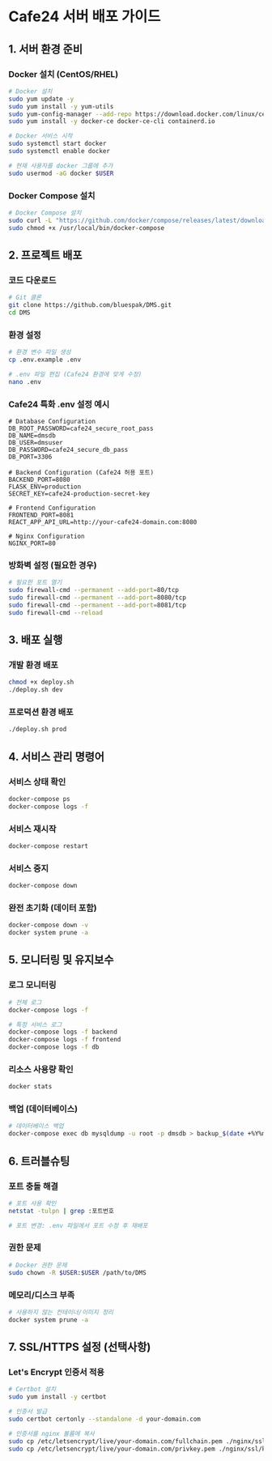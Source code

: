 # Cafe24 서버 배포 가이드

## 1. 서버 환경 준비

### Docker 설치 (CentOS/RHEL)
```bash
# Docker 설치
sudo yum update -y
sudo yum install -y yum-utils
sudo yum-config-manager --add-repo https://download.docker.com/linux/centos/docker-ce.repo
sudo yum install -y docker-ce docker-ce-cli containerd.io

# Docker 서비스 시작
sudo systemctl start docker
sudo systemctl enable docker

# 현재 사용자를 docker 그룹에 추가
sudo usermod -aG docker $USER
```

### Docker Compose 설치
```bash
# Docker Compose 설치
sudo curl -L "https://github.com/docker/compose/releases/latest/download/docker-compose-$(uname -s)-$(uname -m)" -o /usr/local/bin/docker-compose
sudo chmod +x /usr/local/bin/docker-compose
```

## 2. 프로젝트 배포

### 코드 다운로드
```bash
# Git 클론
git clone https://github.com/bluespak/DMS.git
cd DMS
```

### 환경 설정
```bash
# 환경 변수 파일 생성
cp .env.example .env

# .env 파일 편집 (Cafe24 환경에 맞게 수정)
nano .env
```

### Cafe24 특화 .env 설정 예시
```env
# Database Configuration
DB_ROOT_PASSWORD=cafe24_secure_root_pass
DB_NAME=dmsdb
DB_USER=dmsuser
DB_PASSWORD=cafe24_secure_db_pass
DB_PORT=3306

# Backend Configuration (Cafe24 허용 포트)
BACKEND_PORT=8080
FLASK_ENV=production
SECRET_KEY=cafe24-production-secret-key

# Frontend Configuration
FRONTEND_PORT=8081
REACT_APP_API_URL=http://your-cafe24-domain.com:8080

# Nginx Configuration
NGINX_PORT=80
```

### 방화벽 설정 (필요한 경우)
```bash
# 필요한 포트 열기
sudo firewall-cmd --permanent --add-port=80/tcp
sudo firewall-cmd --permanent --add-port=8080/tcp
sudo firewall-cmd --permanent --add-port=8081/tcp
sudo firewall-cmd --reload
```

## 3. 배포 실행

### 개발 환경 배포
```bash
chmod +x deploy.sh
./deploy.sh dev
```

### 프로덕션 환경 배포
```bash
./deploy.sh prod
```

## 4. 서비스 관리 명령어

### 서비스 상태 확인
```bash
docker-compose ps
docker-compose logs -f
```

### 서비스 재시작
```bash
docker-compose restart
```

### 서비스 중지
```bash
docker-compose down
```

### 완전 초기화 (데이터 포함)
```bash
docker-compose down -v
docker system prune -a
```

## 5. 모니터링 및 유지보수

### 로그 모니터링
```bash
# 전체 로그
docker-compose logs -f

# 특정 서비스 로그
docker-compose logs -f backend
docker-compose logs -f frontend
docker-compose logs -f db
```

### 리소스 사용량 확인
```bash
docker stats
```

### 백업 (데이터베이스)
```bash
# 데이터베이스 백업
docker-compose exec db mysqldump -u root -p dmsdb > backup_$(date +%Y%m%d_%H%M%S).sql
```

## 6. 트러블슈팅

### 포트 충돌 해결
```bash
# 포트 사용 확인
netstat -tulpn | grep :포트번호

# 포트 변경: .env 파일에서 포트 수정 후 재배포
```

### 권한 문제
```bash
# Docker 권한 문제
sudo chown -R $USER:$USER /path/to/DMS
```

### 메모리/디스크 부족
```bash
# 사용하지 않는 컨테이너/이미지 정리
docker system prune -a
```

## 7. SSL/HTTPS 설정 (선택사항)

### Let's Encrypt 인증서 적용
```bash
# Certbot 설치
sudo yum install -y certbot

# 인증서 발급
sudo certbot certonly --standalone -d your-domain.com

# 인증서를 nginx 볼륨에 복사
sudo cp /etc/letsencrypt/live/your-domain.com/fullchain.pem ./nginx/ssl/cert.pem
sudo cp /etc/letsencrypt/live/your-domain.com/privkey.pem ./nginx/ssl/key.pem
```